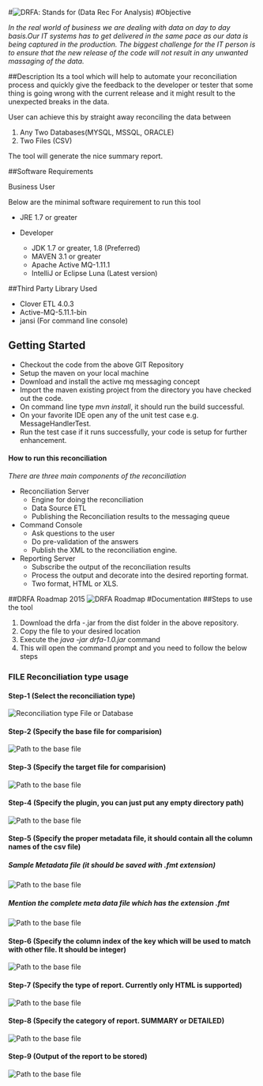 #![DRFA](/images/drfa.png): Stands for (Data Rec For Analysis)
#Objective

_In the real world of business we are dealing with data on day to day basis.Our IT systems has to get delivered in the same pace as our data is being captured in the production. The biggest challenge for the IT person is to ensure that the new release of the code will not result in any unwanted massaging of the data._

##Description
Its a tool which will help to automate your reconciliation process and quickly give the feedback to the developer or tester that some thing is going wrong with the current release and it might result to the unexpected breaks in the data.

User can achieve this by straight away reconciling the data between

1. Any Two Databases(MYSQL, MSSQL, ORACLE)
2. Two Files (CSV)

The tool will generate the nice summary report.

##Software Requirements

Business User

Below are the minimal software requirement to run this tool
* JRE 1.7 or greater

* Developer
    * JDK 1.7 or greater, 1.8 (Preferred)
    * MAVEN 3.1 or greater
    * Apache Active MQ-1.11.1
    * IntelliJ or Eclipse Luna (Latest version)

##Third Party Library Used

* Clover ETL 4.0.3
* Active-MQ-5.11.1-bin
* jansi (For command line console)

## Getting Started

* Checkout the code from the above GIT Repository
* Setup the maven on your local machine
* Download and install the active mq messaging concept
* Import the maven existing project from the directory you have checked out the code.
* On command line type _mvn install_, it should run the build successful.
* On your favorite IDE open any of the unit test case e.g. MessageHandlerTest. 
* Run the test case if it runs successfully, your code is setup for further enhancement.

#### How to run this reconciliation

_There are three main components of the reconciliation_

* Reconciliation Server 
    * Engine for doing the reconciliation
    * Data Source ETL
    * Publishing the Reconciliation results to the messaging queue
* Command Console 
    * Ask questions to the user
    * Do pre-validation of the answers
    * Publish the XML to the reconciliation engine.
* Reporting Server 
    * Subscribe the output of the reconciliation results
    * Process the output and decorate into the desired reporting format.
    * Two format, HTML or XLS.

##DRFA Roadmap 2015
![DRFA Roadmap](/images/DRFA-Roadmap.png)
#Documentation
##Steps to use the tool

1. Download the drfa -<version>.jar from the dist folder in the above repository.
2. Copy the file to your desired location
3. Execute the _java -jar drfa-1.0.jar_ command
4. This will open the command prompt and you need to follow the below steps 

### FILE Reconciliation type usage
#### Step-1 (Select the reconciliation type)
![Reconciliation type File or Database](/images/Rectype-1.png)
#### Step-2 (Specify the base file for comparision)
![Path to the base file](/images/Rectype-2.png)
#### Step-3 (Specify the target file for comparision)
![Path to the base file](/images/Rectype-3.png)
#### Step-4 (Specify the plugin, you can just put any empty directory path)
![Path to the base file](/images/Rectype-4.png)
#### Step-5 (Specify the proper metadata file, it should contain all the column names of the csv file)
##### Sample Metadata file (it should be saved with .fmt extension)
![Path to the base file](/images/Metadata.png)
##### Mention the complete meta data file which has the extension .fmt
![Path to the base file](/images/Rectype-5.png)
#### Step-6 (Specify the column index of the key which will be used to match with other file. It should be integer)
![Path to the base file](/images/Rectype-6.png)
#### Step-7 (Specify the type of report. Currently only HTML is supported)
![Path to the base file](/images/Rectype-7.png)
#### Step-8 (Specify the category of report. SUMMARY or DETAILED)
![Path to the base file](/images/Rectype-8.png)
#### Step-9 (Output of the report to be stored)
![Path to the base file](/images/Rectype-9.png)





